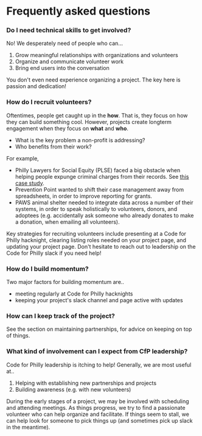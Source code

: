 # Frequently asked questions

### Do I need technical skills to get involved? 

No! We desperately need of people who can...

1. Grow meaningful relationships with organizations and volunteers
2. Organize and communicate volunteer work
3. Bring end users into the conversation

You don't even need experience organizing a project. The key here is passion and dedication!

### How do I recruit volunteers? 

Oftentimes, people get caught up in the **how**. That is, they focus on how they can build something cool. However, projects create longterm engagement when they focus on **what** and **who**.

* What is the key problem a non-profit is addressing?
* Who benefits from their work?

For example,

* Philly Lawyers for Social Equity \(PLSE\) faced a big obstacle when helping people expunge criminal charges from their records. See [this case study](case-study-plse.md).
* Prevention Point wanted to shift their case management away from spreadsheets, in order to improve reporting for grants.
* PAWS animal shelter needed to integrate data across a number of their systems, in order to speak holistically to volunteers, donors, and adoptees \(e.g. accidentally ask someone who already donates to make a donation, when emailing all volunteers\).

Key strategies for recruiting volunteers include presenting at a Code for Philly hacknight, clearing listing roles needed on your project page, and updating your project page. Don't hesitate to reach out to leadership on the Code for Philly slack if you need help!

### How do I build momentum? 

Two major factors for building momentum are..

* meeting regularly at Code for Philly hacknights
* keeping your project's slack channel and page active with updates

### How can I keep track of the project?

See the section on maintaining partnerships, for advice on keeping on top of things.

### What kind of involvement can I expect from CfP leadership?

Code for Philly leadership is itching to help! Generally, we are most useful at..

1. Helping with establishing new partnerships and projects
2. Building awareness \(e.g. with new volunteers\)

During the early stages of a project, we may be involved with scheduling and attending meetings. As things progress, we try to find a passionate volunteer who can help organize and facilitate. If things seem to stall, we can help look for someone to pick things up \(and sometimes pick up slack in the meantime\).

